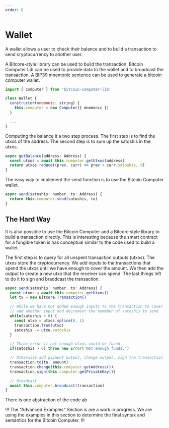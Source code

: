 ```yaml
---
order: 0
---
```


# Wallet

A wallet allows a user to check their balance and to build a transaction  to send cryptocurrency to another user.

A Bitcore-style library can be used to build the transaction. Bitcoin Computer Lib can be used to provide data to the wallet and to broadcast the transaction. A [BIP39](https://github.com/bitcoin/bips/blob/master/bip-0039.mediawiki) mnemonic sentence can be used to generate a bitcoin computer wallet.

```js
import { Computer } from 'bitcoin-computer-lib'

class Wallet {
  constructor(mnemonic: string) {
    this.computer = new Computer({ mnemonic })
  }

  ...
}
```

Computing the balance it a two step process. The first step is to find the utxos of the address. The second step is to sum up the satoshis in the utxos.

```js
async getBalance(address: Address) {
  const utxos = await this.computer.getUtxos(address)
  return utxos.reduce((prev, curr) => prev + curr.satoshis, 0)
}
```

The easy way to implement the send function is to use the Bitcoin Computer wallet.

```js
async send(satoshis: number, to: Address) {
  return this.computer.send(satoshis, to)
}
```

## The Hard Way

It is also possible to use the Bitcoin Computer and a Bitcore style library to build a transaction directly. This is interesting because the smart contract for a fungible token is has conceptual similar to the code used to build a wallet.

The first step is to query for all unspent transaction outputs (utxos). The utxos store the cryptocurrency. We add inputs to the transactions that spend the utxos until we have enough to cover the amount. We then add the output to create a new utxo that the receiver can spend. The last things left to do it to sign and braodcast the transaction.

```js #
async send(satoshis: number, to: Address) {
  const utxos = await this.computer.getUtxos()
  let tx = new Bitcore.Transaction()

  // While we have not added enough inputs to the transaction to cover the amount:
  // add another input and decrement the nummber of satoshis to send
  while(satoshis > 0) {
    const utxo = utxos.splice(0, 1)
    transaction.from(utxo)
    satoshis -= utxo.satoshis
  }

  // Throw error if not enough utxos could be found
  if(satoshis > 0) throw new Error('Not enough funds.')

  // Otherwise add payment output, change output, sign the transaction and broadcast it
  transaction.to(to, amount)
  transaction.change(this.computer.getAddress())
  transaction.sign(this.computer.getPrivateKey())

  // Broadcast
  await this.computer.broadcast(transaction)
}
```

There is one abstraction of the code ab

!!!
The "Advanced Examples" Section is are a work in progress. We are using the examples in this section to determine the final syntax and semantics for the Bitcoin Computer.
!!!
